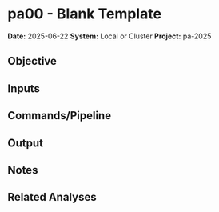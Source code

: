 # pa00 - Blank Template

**Date:** 2025-06-22
**System:** Local or Cluster
**Project:** pa-2025

## Objective

 

## Inputs



## Commands/Pipeline



## Output



## Notes



## Related Analyses
